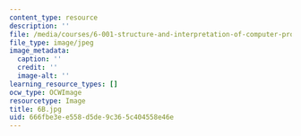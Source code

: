 ```yaml
---
content_type: resource
description: ''
file: /media/courses/6-001-structure-and-interpretation-of-computer-programs-spring-2005/666fbe3ee558d5de9c365c404558e46e_6B.jpg
file_type: image/jpeg
image_metadata:
  caption: ''
  credit: ''
  image-alt: ''
learning_resource_types: []
ocw_type: OCWImage
resourcetype: Image
title: 6B.jpg
uid: 666fbe3e-e558-d5de-9c36-5c404558e46e
---
```

